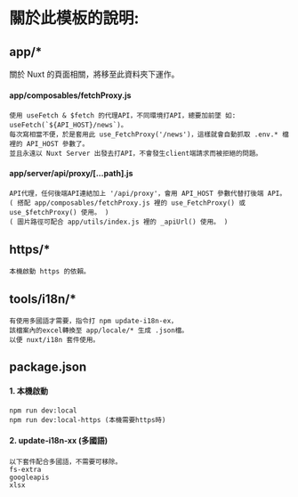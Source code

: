# 關於此模板的說明:

## app/*
  關於 Nuxt 的頁面相關，將移至此資料夾下運作。
  <br>

  #### app/composables/fetchProxy.js
    使用 useFetch & $fetch 的代理API，不同環境打API，總要加前墜 如: useFetch(`${API_HOST}/news`)。
    每次寫相當不便，於是套用此 use_FetchProxy('/news')，這樣就會自動抓取 .env.* 檔裡的 API_HOST 參數了。
    並且永遠以 Nuxt Server 出發去打API，不會發生client端請求而被拒絕的問題。

  #### app/server/api/proxy/[...path].js
    API代理，任何後端API連結加上 '/api/proxy'，會用 API_HOST 參數代替打後端 API。
    ( 搭配 app/composables/fetchProxy.js 裡的 use_FetchProxy() 或 use_$fetchProxy() 使用。 )
    ( 圖片路徑可配合 app/utils/index.js 裡的 _apiUrl() 使用。 )

## https/*
    本機啟動 https 的依賴。

## tools/i18n/*
    有使用多國語才需要，指令打 npm update-i18n-ex，
    該檔案內的excel轉換至 app/locale/* 生成 .json檔。
    以便 nuxt/i18n 套件使用。

## package.json
  #### 1. 本機啟動
    npm run dev:local
    npm run dev:local-https (本機需要https時)

  #### 2. update-i18n-xx (多國語)
    以下套件配合多國語，不需要可移除。
    fs-extra
    googleapis
    xlsx
